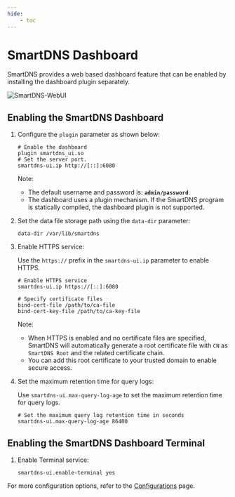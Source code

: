```yaml
---
hide:
    - toc
---
```


# SmartDNS Dashboard

SmartDNS provides a web based dashboard feature that can be enabled by installing the dashboard plugin separately.

![SmartDNS-WebUI](../assets/smartdns-webui.png)

## Enabling the SmartDNS Dashboard

1. Configure the `plugin` parameter as shown below:

    ```shell
    # Enable the dashboard
    plugin smartdns_ui.so
    # Set the server port.
    smartdns-ui.ip http://[::]:6080
    ```

    Note:

    * The default username and password is: **`admin/password`**.   
    * The dashboard uses a plugin mechanism. If the SmartDNS program is statically compiled, the dashboard plugin is not supported.

1. Set the data file storage path using the `data-dir` parameter:

    ```shell
    data-dir /var/lib/smartdns
    ```

1. Enable HTTPS service:

    Use the `https://` prefix in the `smartdns-ui.ip` parameter to enable HTTPS.

    ```
    # Enable HTTPS service
    smartdns-ui.ip https://[::]:6080

    # Specify certificate files
    bind-cert-file /path/to/ca-file
    bind-cert-key-file /path/to/ca-key-file
    ```

    Note:

    * When HTTPS is enabled and no certificate files are specified, SmartDNS will automatically generate a root certificate file with `CN` as `SmartDNS Root` and the related certificate chain. 
    * You can add this root certificate to your trusted domain to enable secure access.

1. Set the maximum retention time for query logs:

    Use `smartdns-ui.max-query-log-age` to set the maximum retention time for query logs.

    ```shell
    # Set the maximum query log retention time in seconds
    smartdns-ui.max-query-log-age 86400
    ```

## Enabling the SmartDNS Dashboard Terminal

1. Enable Terminal service:

    ```shell
    smartdns-ui.enable-terminal yes
    ```

For more configuration options, refer to the [Configurations](../configuration.md) page.
